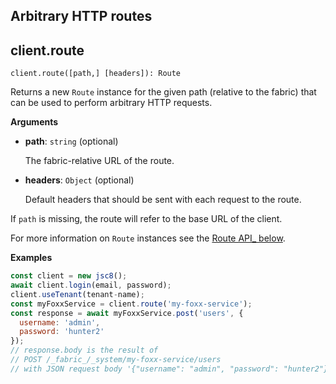 ## Arbitrary HTTP routes

## client.route

`client.route([path,] [headers]): Route`

Returns a new `Route` instance for the given path (relative to the fabric) that can be used to perform arbitrary HTTP requests.

**Arguments**

* **path**: `string` (optional)

  The fabric-relative URL of the route.

* **headers**: `Object` (optional)

  Default headers that should be sent with each request to the route.

If `path` is missing, the route will refer to the base URL of the client.

For more information on `Route` instances see the [Route API_ below](https://developer.document360.io/docs/route).

**Examples**

```js
const client = new jsc8();
await client.login(email, password);
client.useTenant(tenant-name);
const myFoxxService = client.route('my-foxx-service');
const response = await myFoxxService.post('users', {
  username: 'admin',
  password: 'hunter2'
});
// response.body is the result of
// POST /_fabric_/_system/my-foxx-service/users
// with JSON request body '{"username": "admin", "password": "hunter2"}'
```
